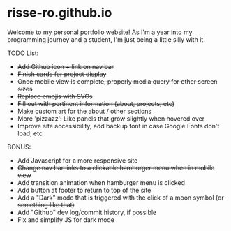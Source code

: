 # risse-ro.github.io
Welcome to my personal portfolio website! As I'm a year into my programming journey and a student, I'm just being a little silly with it.

 TODO List:
 - ~~Add Github icon + link on nav bar~~
 - ~~Finish cards for project display~~
 - ~~Once mobile view is complete, properly media query for other screen sizes~~
 - ~~Replace emojis with SVGs~~
 - ~~Fill out with pertinent information (about, projects, etc)~~
 - Make custom art for the about / other sections
 - ~~More 'pizzazz'! Like panels that grow slightly when hovered over~~
 - Improve site accessibility, add backup font in case Google Fonts don't load, etc

 BONUS:
 - ~~Add Javascript for a more responsive site~~
 - ~~Change nav bar links to a clickable hamburger menu when in mobile view~~
 - Add transition animation when hamburger menu is clicked
 - Add button at footer to return to top of the site
 - ~~Add a "Dark" mode that is triggered with the click of a moon symbol (or something like that)~~
 - Add "Github" dev log/commit history, if possible
 - Fix and simplify JS for dark mode
